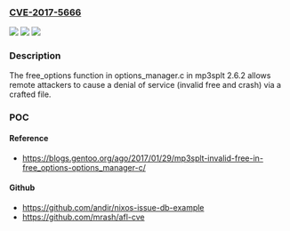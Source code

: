 ### [CVE-2017-5666](https://cve.mitre.org/cgi-bin/cvename.cgi?name=CVE-2017-5666)
![](https://img.shields.io/static/v1?label=Product&message=n%2Fa&color=blue)
![](https://img.shields.io/static/v1?label=Version&message=n%2Fa&color=blue)
![](https://img.shields.io/static/v1?label=Vulnerability&message=n%2Fa&color=brighgreen)

### Description

The free_options function in options_manager.c in mp3splt 2.6.2 allows remote attackers to cause a denial of service (invalid free and crash) via a crafted file.

### POC

#### Reference
- https://blogs.gentoo.org/ago/2017/01/29/mp3splt-invalid-free-in-free_options-options_manager-c/

#### Github
- https://github.com/andir/nixos-issue-db-example
- https://github.com/mrash/afl-cve

